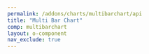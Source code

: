 ```yaml
---
permalink: /addons/charts/multibarchart/api
title: "Multi Bar Chart"
comp: multibarchart
layout: o-component
nav_exclude: true
---
```

